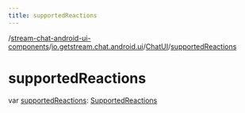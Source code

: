 ```yaml
---
title: supportedReactions
---
```

/[stream-chat-android-ui-components](../../index.md)/[io.getstream.chat.android.ui](../index.md)/[ChatUI](index.md)/[supportedReactions](supportedReactions.md)  
  
  
  
# supportedReactions  
var [supportedReactions](supportedReactions.md): [SupportedReactions](../SupportedReactions/index.md)
